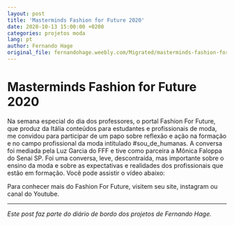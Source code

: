 ```yaml
---
layout: post
title: 'Masterminds Fashion for Future 2020'
date: 2020-10-13 15:00:00 +0200
categories: projetos moda
lang: pt
author: Fernando Hage
original_file: fernandohage.weebly.com/Migrated/masterminds-fashion-for-future-2020.html
---
```


# Masterminds Fashion for Future 2020

Na semana especial do dia dos professores, o portal Fashion For Future, que produz da Itália conteúdos para estudantes e profissionais de moda, me convidou para participar de um papo sobre reflexão e ação na formação e no campo profissional da moda intitulado #sou_de_humanas. A conversa foi mediada pela Luz Garcia do FFF e tive como parceira a Mônica Faloppa do Senai SP. Foi uma conversa, leve, descontraída, mas importante sobre o ensino da moda e sobre as expectativas e realidades dos profissionais que estão em formação. Você pode assistir o vídeo abaixo:

Para conhecer mais do Fashion For Future, visitem seu site, instagram ou canal do Youtube.

---

*Este post faz parte do diário de bordo dos projetos de Fernando Hage.*